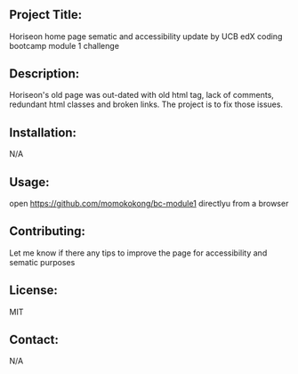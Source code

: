 # <Horiseon Sematic and Accessibility Update>

## Project Title: 
Horiseon home page sematic and accessibility update by UCB edX coding bootcamp module 1 challenge

## Description:
Horiseon's old page was out-dated with old html tag, lack of comments, redundant html classes and broken links.  The project is to fix those issues. 

## Installation:
N/A 

## Usage:
open https://github.com/momokokong/bc-module1 directlyu from a browser

## Contributing:
Let me know if there any tips to improve the page for accessibility and sematic purposes

## License: 
MIT 

## Contact:
N/A
